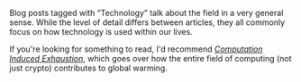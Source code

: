Blog posts tagged with “Technology” talk about the field in a very general sense. While the level of detail differs between articles, they all commonly focus on how technology is used within our lives.

If you're looking for something to read, I'd recommend [_Computation Induced Exhaustion_](/blog/electrical-demands-of-computers), which goes over how the entire field of computing (not just crypto) contributes to global warming.
